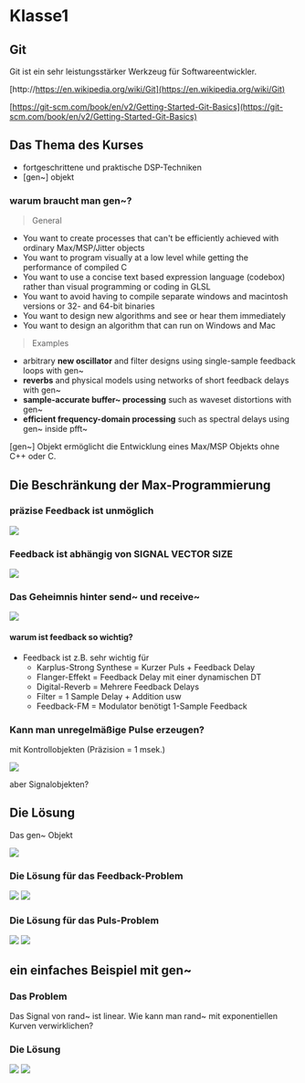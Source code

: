 # Klasse1

## Git

Git ist ein sehr leistungsstärker Werkzeug für Softwareentwickler.

[http://https://en.wikipedia.org/wiki/Git](https://en.wikipedia.org/wiki/Git)

[https://git-scm.com/book/en/v2/Getting-Started-Git-Basics](https://git-scm.com/book/en/v2/Getting-Started-Git-Basics)


## Das Thema des Kurses

- fortgeschrittene und praktische DSP-Techniken
- [gen~] objekt

### warum braucht man gen~?


>General
>
- You want to create processes that can't be efficiently achieved with ordinary Max/MSP/Jitter objects
- You want to program visually at a low level while getting the performance of compiled C
- You want to use a concise text based expression language (codebox) rather than visual programming or coding in GLSL
- You want to avoid having to compile separate windows and macintosh versions or 32- and 64-bit binaries
- You want to design new algorithms and see or hear them immediately
- You want to design an algorithm that can run on Windows and Mac

>Examples
>
- arbitrary **new oscillator** and filter designs using single-sample feedback loops with gen~
- **reverbs** and physical models using networks of short feedback delays with gen~
- **sample-accurate buffer~ processing** such as waveset distortions with gen~
- **efficient frequency-domain processing** such as spectral delays using gen~ inside pfft~

[gen~] Objekt ermöglicht die Entwicklung eines Max/MSP Objekts ohne C++ oder C.



## Die Beschränkung der Max-Programmierung


### präzise Feedback ist unmöglich
![](Klasse1/motivation1.png)

### Feedback ist abhängig von SIGNAL VECTOR SIZE
![](Klasse1/motivation2.png)

### Das Geheimnis hinter send~ und receive~ 
![](Klasse1/motivation3.png)


#### warum ist feedback so wichtig?

- Feedback ist z.B. sehr wichtig für
	- Karplus-Strong Synthese = Kurzer Puls + Feedback Delay
	- Flanger-Effekt = Feedback Delay mit einer dynamischen DT
	- Digital-Reverb = Mehrere Feedback Delays
	- Filter = 1 Sample Delay + Addition usw
	- Feedback-FM = Modulator benötigt 1-Sample Feedback

	
### Kann man unregelmäßige Pulse erzeugen?

mit Kontrollobjekten (Präzision = 1 msek.)

![](Klasse1/motivation4.png)

aber Signalobjekten?


## Die Lösung

Das gen~ Objekt

![](Klasse1/gen~.png)

### Die Lösung für das Feedback-Problem
![](Klasse1/feedback.png)
![](Klasse1/feedback_gen.png)

### Die Lösung für das Puls-Problem
![](Klasse1/irregular.png)
![](Klasse1/irregular_gen.png)

## ein einfaches Beispiel mit gen~

### Das Problem

Das Signal von rand~ ist linear.
Wie kann man rand~ mit exponentiellen Kurven verwirklichen?

### Die Lösung
![](Klasse1/exprand.png)
![](Klasse1/exprand_gen.png)

